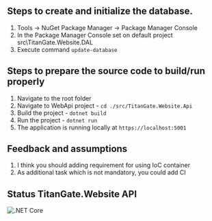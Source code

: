 ## Steps to create and initialize the database.

1. Tools -> NuGet Package Manager -> Package Manager Console
2. In the Package Manager Console set on default project src\TitanGate.Website.DAL
3. Execute command `update-database`

## Steps to prepare the source code to build/run properly

1. Navigate to the root folder
2. Navigate to WebApi project - `cd ./src/TitanGate.Website.Api`
3. Build the project - `dotnet build`
4. Run the project - `dotnet run`
5. The application is running locally at `https://localhost:5001`

## Feedback and assumptions 

1. I think you should adding requirement for using IoC container
2. As additional task which is not mandatory, you could add CI

## Status TitanGate.Website API

![.NET Core](https://github.com/DayanaKyuchukova/TitanGate.Website/workflows/.NET%20Core/badge.svg)
